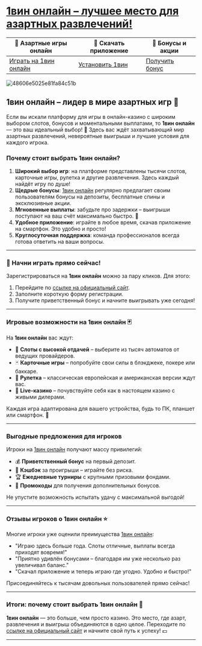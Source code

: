 # [1вин онлайн – лучшее место для азартных развлечений!](https://brandplay.link/6F5VqbyZ)

| 🎰 **Азартные игры онлайн** | 📲 **Скачать приложение** | 🤑 **Бонусы и акции** |
|-----------------------------|---------------------------|-----------------------|
| [Играть на 1вин онлайн](https://brandplay.link/6F5VqbyZ) | [Установить 1вин](https://brandplay.link/6F5VqbyZ) | [Получить бонус](https://brandplay.link/6F5VqbyZ) |

![48606e5025e81fa84c51b](https://github.com/user-attachments/assets/e159ef78-8b63-4705-a102-164cde23455a)

## 1вин онлайн – лидер в мире азартных игр 🎲

Если вы искали платформу для игры в онлайн-казино с широким выбором слотов, бонусов и моментальными выплатами, то **1вин онлайн** — это ваш идеальный выбор! 🌟 Здесь вас ждёт захватывающий мир азартных развлечений, невероятные выигрыши и лучшие условия для каждого игрока.

### Почему стоит выбрать 1вин онлайн?

1. **Широкий выбор игр**: на платформе представлены тысячи слотов, карточные игры, рулетка и другие развлечения. Здесь каждый найдёт игру по душе!  
2. **Щедрые бонусы**: [1вин онлайн](https://brandplay.link/6F5VqbyZ) регулярно предлагает своим пользователям бонусы на депозиты, бесплатные спины и эксклюзивные акции.  
3. **Мгновенные выплаты**: забудьте про задержки – выигрыши поступают на ваш счёт максимально быстро. 💸  
4. **Удобное приложение**: играйте в любое время, скачав приложение на смартфон. Это удобно и просто!  
5. **Круглосуточная поддержка**: команда профессионалов всегда готова ответить на ваши вопросы.  

---

### 🚀 Начни играть прямо сейчас!

Зарегистрироваться на **1вин онлайн** можно за пару кликов. Для этого:  
1. Перейдите по [ссылке на официальный сайт](https://brandplay.link/6F5VqbyZ).  
2. Заполните короткую форму регистрации.  
3. Получите приветственный бонус и начните выигрывать уже сегодня!  

---

### Игровые возможности на 1вин онлайн 🃏

На **1вин онлайн** вас ждут:  
- 🎰 **Слоты с высокой отдачей** – выберите из тысяч автоматов от ведущих провайдеров.  
- 🃏 **Карточные игры** – попробуйте свои силы в блэкджеке, покере или баккаре.  
- 🎡 **Рулетка** – классическая европейская и американская версии ждут вас.  
- 🔴 **Live-казино** – почувствуйте себя как в настоящем казино с живыми дилерами.  

Каждая игра адаптирована для вашего устройства, будь то ПК, планшет или смартфон. 📱

---

### Выгодные предложения для игроков

Игроки на [1вин онлайн](https://brandplay.link/6F5VqbyZ) получают массу привилегий:  
- 💰 **Приветственный бонус** на первый депозит.  
- 🎁 **Кэшбэк** за проигрыши – играйте без риска.  
- 🏆 **Ежедневные турниры** с крупными призовыми фондами.  
- 🎲 **Промокоды** для получения дополнительных бонусов.  

Не упустите возможность испытать удачу с максимальной выгодой!

---

### Отзывы игроков о 1вин онлайн ⭐️

Многие игроки уже оценили преимущества [1вин онлайн](https://brandplay.link/6F5VqbyZ):  
- "Играю здесь больше года. Слоты отличные, выплаты всегда приходят вовремя!"  
- "Приятно удивлён бонусами – благодаря им уже несколько раз увеличивал баланс."  
- "Скачал приложение и теперь играю где угодно. Удобно и быстро!"  

Присоединяйтесь к тысячам довольных пользователей прямо сейчас!

---

### Итоги: почему стоит выбрать 1вин онлайн 🎯

**1вин онлайн** — это больше, чем просто казино. Это место, где азарт, развлечения и выигрыш объединяются в одно целое. Переходите по [ссылке на официальный сайт](https://brandplay.link/6F5VqbyZ) и начните свой путь к успеху! 💵

---


